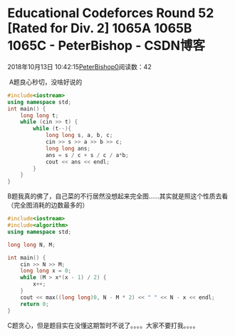 # Educational Codeforces Round 52 [Rated for Div. 2] 1065A 1065B 1065C - PeterBishop - CSDN博客





2018年10月13日 10:42:15[PeterBishop0](https://me.csdn.net/qq_40061421)阅读数：42








 A题良心秒切，没啥好说的

```cpp
#include<iostream>
using namespace std;
int main() {
	long long t;
	while (cin >> t) {
		while (t--){
			long long s, a, b, c;
			cin >> s >> a >> b >> c;
			long long ans;
			ans = s / c + s / c / a*b;
			cout << ans << endl;
		}
	}
}
```

B题我真的佛了，自己菜的不行居然没想起来完全图……其实就是照这个性质去看（完全图消耗的边数最多的）

```cpp
#include<iostream>
#include<algorithm>
using namespace std;

long long N, M;

int main() {
	cin >> N >> M;
	long long x = 0;
	while (M > x*(x - 1) / 2) {
		x++;
	}
	cout << max((long long)0, N - M * 2) << " " << N - x << endl;
	return 0;
}
```

C题贪心，但是题目实在没懂这期暂时不说了。。。。大家不要打我。。。。



